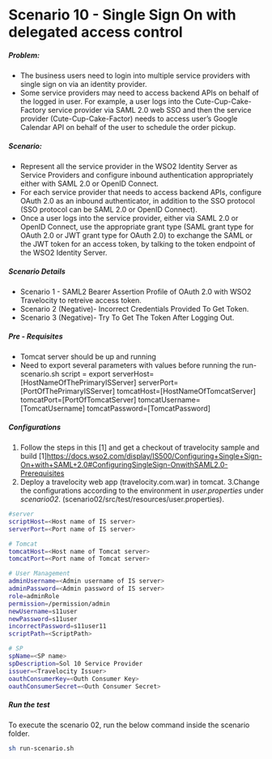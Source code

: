 # Scenario 10 - Single Sign On with delegated access control

##### Problem:
 - The business users need to login into multiple service providers with single sign on via an identity provider.
 - Some service providers may need to access backend APIs on behalf of the logged in user. For example, a user logs into the Cute-Cup-Cake-Factory service provider via SAML 2.0 web SSO and then the service provider (Cute-Cup-Cake-Factor) needs to access user’s Google Calendar API on behalf of the user to schedule the order pickup.

##### Scenario:
  - Represent all the service provider in the WSO2 Identity Server as Service Providers and configure inbound authentication appropriately either with SAML 2.0 or OpenID Connect.
  - For each service provider that needs to access backend APIs, configure OAuth 2.0 as an inbound authenticator, in addition to the SSO protocol (SSO protocol can be SAML 2.0 or OpenID Connect).
  - Once a user logs into the service provider, either via SAML 2.0 or OpenID Connect, use the appropriate grant type (SAML grant type for OAuth 2.0 or JWT grant type for OAuth 2.0) to exchange the SAML or the JWT token for an access token, by talking to the token endpoint of the WSO2 Identity Server.

##### Scenario Details
- Scenario 1 - SAML2 Bearer Assertion Profile of OAuth 2.0 with WSO2 Travelocity to retreive access token.
- Scenario 2 (Negative)- Incorrect Credentials Provided To Get Token.
- Scenario 3 (Negative)- Try To Get The Token After Logging Out.

#####  Pre - Requisites
- Tomcat server should be up and running
- Need to export several parameters with values before running the run-scenario.sh script
= export serverHost=[HostNameOfThePrimaryISServer] serverPort=[PortOfThePrimaryISServer] tomcatHost=[HostNameOfTomcatServer] tomcatPort=[PortOfTomcatServer] tomcatUsername=[TomcatUsername] tomcatPassword=[TomcatPassword] 

##### Configurations
1. Follow the steps in this [1] and get a checkout of travelocity sample and build 
    [1]https://docs.wso2.com/display/IS500/Configuring+Single+Sign-On+with+SAML+2.0#ConfiguringSingleSign-OnwithSAML2.0-Prerequisites
2. Deploy a travelocity web app (travelocity.com.war) in tomcat.
3.Change the configurations according to the environment in *user.properties* under *scenario02*. (scenario02/src/test/resources/user.properties).
```sh
#server
scriptHost=<Host name of IS server>
serverPort=<Port name of IS server>

# Tomcat
tomcatHost=<Host name of Tomcat server>
tomcatPort=<Port name of Tomcat server>

# User Management
adminUsername=<Admin username of IS server>
adminPassword=<Admin password of IS server>
role=adminRole
permission=/permission/admin
newUsername=s11user
newPassword=s11user
incorrectPassword=s11user11
scriptPath=<ScriptPath>

# SP
spName=<SP name>
spDescription=Sol 10 Service Provider
issuer=<Travelocity Issuer>
oauthConsumerKey=<Outh Consumer Key>
oauthConsumerSecret=<Outh Consumer Secret>

```
##### Run the test
To execute the scenario 02, run the below command inside the scenario folder.
```sh
sh run-scenario.sh
```
